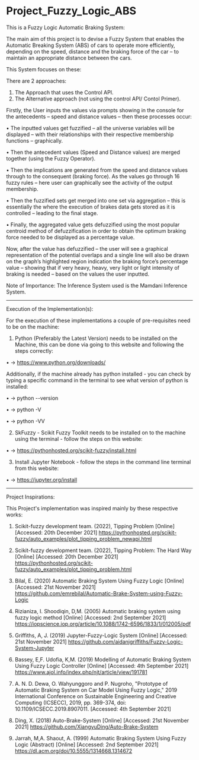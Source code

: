 # Project_Fuzzy_Logic_ABS

This is a Fuzzy Logic Automatic Braking System:

The main aim of this project is to devise a Fuzzy System that enables the Automatic Breaking System (ABS) of cars to operate more efficiently, depending on the speed, distance and the braking force of the car – to maintain an appropriate distance between the cars. 

This System focuses on these:

There are 2 approaches:

1. The Approach that uses the Control API.
2. The Alternative approach (not using the control API/ Contol Primer).

Firstly, the User inputs the values via prompts showing in the console for the antecedents – speed and distance values – then these processes occur:

•	The inputted values get fuzzified – all the universe variables will be displayed – with their relationships with their respective membership functions – graphically.

•	Then the antecedent values (Speed and Distance values) are merged together (using the Fuzzy Operator).

•	Then the implications are generated from the speed and distance values through to the consequent (braking force). As the values go through 16 fuzzy rules – here user can graphically see the activity of the output membership.

•	Then the fuzzified sets get merged into one set via aggregation – this is essentially the where the execution of brakes data gets stored as it is controlled – leading to the final stage.

•	Finally, the aggregated value gets defuzzified using the most popular centroid method of defuzzification in order to obtain the optimum braking force needed to be displayed as a percentage value.

Now, after the value has defuzzified – the user will see a graphical representation of the potential overlaps and a single line will also be drawn on the graph’s highlighted region indication the braking force’s percentage value – showing that if very heavy, heavy, very light or light intensity of braking is needed – based on the values the user inputted.

Note of Importance: The Inference System used is the Mamdani Inference System.

------------------------------------------------------------------------------------------------------

Execution of the Implementation(s):

For the execution of these implementations a couple of pre-requisites need to be on the machine:

1. Python (Preferably the Latest Version) needs to be installed on the Machine, this can be done via going to this website and following the steps correctly:  

• -> https://www.python.org/downloads/            

Additionally, if the machine already has python installed - you can check by typing a specific command in the terminal to see what version of python is installed: 

• -> python --version

• -> python -V 

• -> python -VV

2. SkFuzzy - Scikit Fuzzy Toolkit needs to be installed on to the machine using the terminal - follow the steps on this website:

• -> https://pythonhosted.org/scikit-fuzzy/install.html

3. Install Jupyter Notebook - follow the steps in the command line terminal from this website:

• -> https://jupyter.org/install

------------------------------------------------------------------------------------------------------

Project Inspirations:

This Project's implementation was inspired mainly by these respective works: 

1. Scikit-fuzzy development team. (2022), Tipping Problem [Online] [Accessed: 20th December 2021] https://pythonhosted.org/scikit-fuzzy/auto_examples/plot_tipping_problem_newapi.html

2. Scikit-fuzzy development team. (2022), Tipping Problem: The Hard Way [Online] [Accessed: 20th December 2021] https://pythonhosted.org/scikit-fuzzy/auto_examples/plot_tipping_problem.html

3. Bilal, E. (2020) Automatic Braking System Using Fuzzy Logic [Online] [Accessed: 21st November 2021] https://github.com/emrebilal/Automatic-Brake-System-using-Fuzzy-Logic

4. Rizianiza, I. Shoodiqin, D,M. (2005) Automatic braking system using fuzzy logic method [Online] [Accessed: 2nd September 2021] https://iopscience.iop.org/article/10.1088/1742-6596/1833/1/012005/pdf

5. Griffiths, A, J. (2019) Jupyter-Fuzzy-Logic System [Online] [Accessed: 21st November 2021] https://github.com/aidanjgriffiths/Fuzzy-Logic-System-Jupyter

6. Bassey, E,F. Udofia, K,M. (2019) Modelling of Automatic Braking System Using Fuzzy Logic Controller [Online] [Accessed: 4th September 2021]
https://www.ajol.info/index.php/njt/article/view/191781

7. A. N. D. Dewa, O. Wahyunggoro and P. Nugroho, "Prototype of Automatic Braking System on Car Model Using Fuzzy Logic," 2019 International Conference on Sustainable Engineering and Creative Computing (ICSECC), 2019, pp. 369-374, doi: 10.1109/ICSECC.2019.8907011.
[Accessed: 4th September 2021]

8. Ding, X. (2018) Auto-Brake-System [Online] [Accessed: 21st November 2021] https://github.com/XiangyuDing/Auto-Brake-System

9. Jarrah, M,A. Shaout, A. (1999) Automatic Braking System Using Fuzzy Logic (Abstract) [Online] [Accessed: 2nd September 2021]
https://dl.acm.org/doi/10.5555/1314668.1314672





